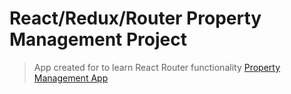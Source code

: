 # React/Redux/Router Property Management Project

> App created for to learn React Router functionality [Property Management App](https://tnob-property-management.herokuapp.com/)

<!-- *Fork from [es6-webpack2-starter](https://github.com/micooz/es6-webpack2-starter)* -->